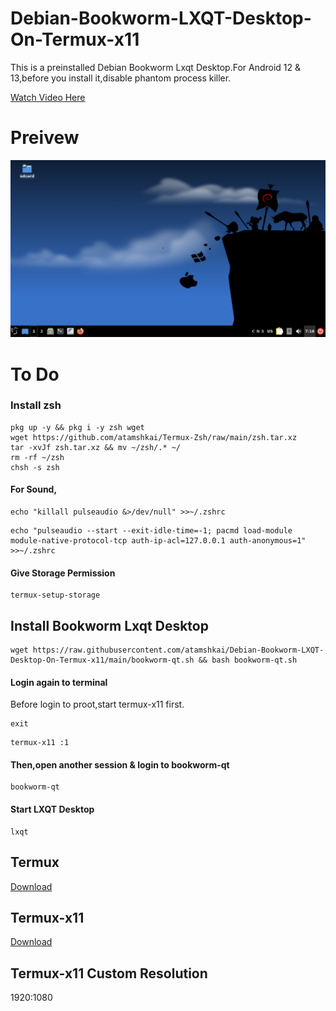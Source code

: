 # Debian-Bookworm-LXQT-Desktop-On-Termux-x11

This is a preinstalled Debian Bookworm Lxqt Desktop.For Android 12 & 13,before you install it,disable phantom process killer. 

[Watch Video Here](https://youtu.be/UxmQSETvAOc) 

# Preivew

![](https://raw.githubusercontent.com/atamshkai/Debian-Bookworm-LXQT-Desktop-On-Termux-x11/main/bookworm-qt.png)

# To Do

### Install zsh 
``` 
pkg up -y && pkg i -y zsh wget
wget https://github.com/atamshkai/Termux-Zsh/raw/main/zsh.tar.xz 
tar -xvJf zsh.tar.xz && mv ~/zsh/.* ~/
rm -rf ~/zsh
chsh -s zsh 
```

#### For Sound, 
``` 
echo "killall pulseaudio &>/dev/null" >>~/.zshrc 
``` 
```
echo "pulseaudio --start --exit-idle-time=-1; pacmd load-module module-native-protocol-tcp auth-ip-acl=127.0.0.1 auth-anonymous=1" >>~/.zshrc 
```

#### Give Storage Permission

``` 
termux-setup-storage 
```

## Install Bookworm Lxqt Desktop
```
wget https://raw.githubusercontent.com/atamshkai/Debian-Bookworm-LXQT-Desktop-On-Termux-x11/main/bookworm-qt.sh && bash bookworm-qt.sh
```

#### Login again to terminal 
Before login to proot,start termux-x11 first. 
```
exit
```
``` 
termux-x11 :1 
```

#### Then,open another session & login to bookworm-qt
```
bookworm-qt
```

#### Start LXQT Desktop
```
lxqt
```

## Termux 
[Download](https://github.com/termux/termux-app/releases/download/v0.118.0/termux-app_v0.118.0+github-debug_universal.apk) 

## Termux-x11 
[Download](https://archive.org/download/termux-x11/app-universal-debug.apk) 

## Termux-x11 Custom Resolution
1920:1080
